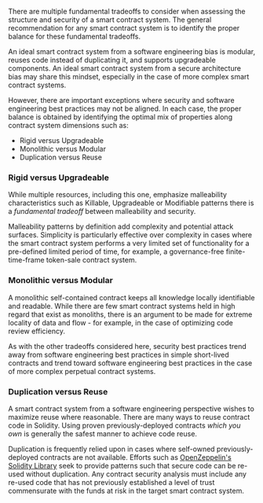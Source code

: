 There are multiple fundamental tradeoffs to consider when assessing the structure and security of a
smart contract system. The general recommendation for any smart contract system is to identify the
proper balance for these fundamental tradeoffs.

An ideal smart contract system from a software engineering bias is modular, reuses code instead of
duplicating it, and supports upgradeable components. An ideal smart contract system from a secure
architecture bias may share this mindset, especially in the case of more complex smart contract
systems.

However, there are important exceptions where security and software engineering best practices may
not be aligned. In each case, the proper balance is obtained by identifying the optimal mix of
properties along contract system dimensions such as:

- Rigid versus Upgradeable
- Monolithic versus Modular
- Duplication versus Reuse

### Rigid versus Upgradeable

While multiple resources, including this one, emphasize malleability characteristics such as
Killable, Upgradeable or Modifiable patterns there is a *fundamental tradeoff* between malleability
and security.

Malleability patterns by definition add complexity and potential attack surfaces. Simplicity is
particularly effective over complexity in cases where the smart contract system performs a very
limited set of functionality for a pre-defined limited period of time, for example, a
governance-free finite-time-frame token-sale contract system.

### Monolithic versus Modular

A monolithic self-contained contract keeps all knowledge locally identifiable and readable. While
there are few smart contract systems held in high regard that exist as monoliths, there is an
argument to be made for extreme locality of data and flow - for example, in the case of optimizing
code review efficiency.

As with the other tradeoffs considered here, security best practices trend away from software
engineering best practices in simple short-lived contracts and trend toward software engineering
best practices in the case of more complex perpetual contract systems.

### Duplication versus Reuse

A smart contract system from a software engineering perspective wishes to maximize reuse where
reasonable. There are many ways to reuse contract code in Solidity. Using proven
previously-deployed contracts *which you own* is generally the safest manner to achieve code reuse.

Duplication is frequently relied upon in cases where self-owned previously-deployed contracts are
not available. Efforts such as
[OpenZeppelin's Solidity Library](https://github.com/OpenZeppelin/openzeppelin-contracts) seek to
provide patterns such that secure code can be re-used without duplication. Any contract security
analysis must include any re-used code that has not previously established a level of trust
commensurate with the funds at risk in the target smart contract system.
